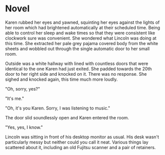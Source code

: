 # Novel

Karen rubbed her eyes and yawned, squinting her eyes against the lights of her room which had brightened automatically at their scheduled time. Being able to control her sleep and wake times so that they were consistent like clockwork sure was convenient. She wondered what Lincoln was doing at this time. She extracted her pale grey pajama covered body from the white sheets and wobbled out through the single automatic door to her small room.  

Outside was a white hallway with lined with countless doors that were identical to the one Karen had just exited. She padded towards the 20th door to her right side and knocked on it. There was no response. She sighed and knocked again, this time much more loudly.

"Oh, sorry, yes?"

"It's me."

"Oh, it's you Karen. Sorry, I was listening to music."

The door slid soundlessly open and Karen entered the room.

"Yes, yes, I know."

Lincoln was sitting in front of his desktop monitor as usual. His desk wasn't particularly messy but neither could you call it neat. Various things lay scattered about it, including an old Fujitsu scanner and a pair of retainers.

